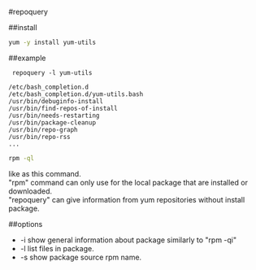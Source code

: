 #repoquery

##install
```bash
yum -y install yum-utils
```


##example
```
 repoquery -l yum-utils
 
/etc/bash_completion.d
/etc/bash_completion.d/yum-utils.bash
/usr/bin/debuginfo-install
/usr/bin/find-repos-of-install
/usr/bin/needs-restarting
/usr/bin/package-cleanup
/usr/bin/repo-graph
/usr/bin/repo-rss
...
```

```bash
rpm -ql
```

like as this command.  
"rpm" command can only use for the local package that are installed or downloaded.  
"repoquery" can give information from yum repositories without install package.

##options

- -i show general information about package similarly to "rpm -qi"
- -l list files in package.
- -s show package source rpm name.
